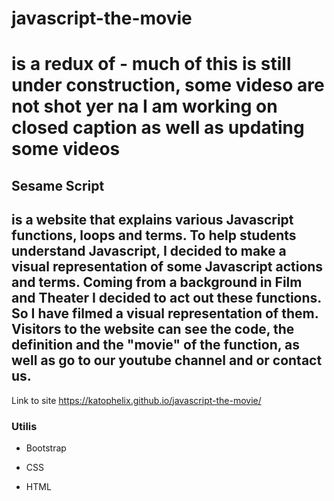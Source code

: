 # javascript-the-movie
 # is a redux of - much of this is still under construction, some videso are not shot yer na I am working on closed caption as well as updating some videos

## Sesame Script 

## is a website that explains various Javascript functions, loops and terms. To help students understand Javascript, I decided to make a visual representation of some Javascript actions and terms. Coming from a background in Film and Theater I decided to act out  these functions. So I have filmed a visual representation of them. Visitors to the website can see the code, the definition and the "movie" of the function, as well as go to our youtube channel and or contact us.

Link to site 
https://katophelix.github.io/javascript-the-movie/



### Utilis

* Bootstrap

* CSS
* HTML





